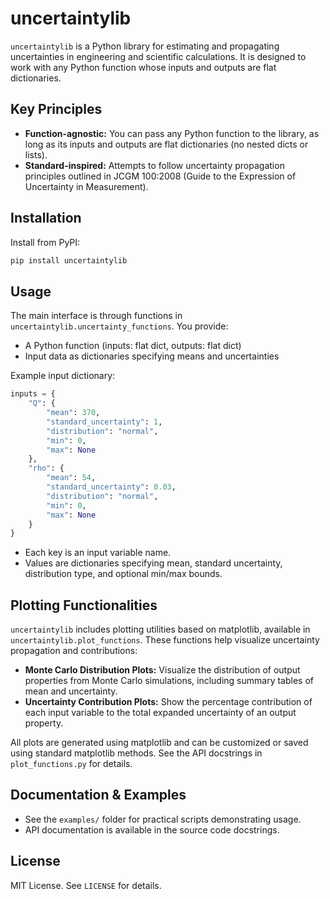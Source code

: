 # uncertaintylib

`uncertaintylib` is a Python library for estimating and propagating uncertainties in engineering and scientific calculations. It is designed to work with any Python function whose inputs and outputs are flat dictionaries.

## Key Principles

- **Function-agnostic:** You can pass any Python function to the library, as long as its inputs and outputs are flat dictionaries (no nested dicts or lists).
- **Standard-inspired:** Attempts to follow uncertainty propagation principles outlined in JCGM 100:2008 (Guide to the Expression of Uncertainty in Measurement).

## Installation

Install from PyPI:

```bash
pip install uncertaintylib
```

## Usage

The main interface is through functions in `uncertaintylib.uncertainty_functions`. You provide:
- A Python function (inputs: flat dict, outputs: flat dict)
- Input data as dictionaries specifying means and uncertainties
  
Example input dictionary:

```python
inputs = {
    "Q": {
        "mean": 370,
        "standard_uncertainty": 1,
        "distribution": "normal",
        "min": 0,
        "max": None
    },
    "rho": {
        "mean": 54,
        "standard_uncertainty": 0.03,
        "distribution": "normal",
        "min": 0,
        "max": None
    }
}
```

- Each key is an input variable name.
- Values are dictionaries specifying mean, standard uncertainty, distribution type, and optional min/max bounds.


## Plotting Functionalities

`uncertaintylib` includes plotting utilities based on matplotlib, available in `uncertaintylib.plot_functions`. These functions help visualize uncertainty propagation and contributions:

- **Monte Carlo Distribution Plots:** Visualize the distribution of output properties from Monte Carlo simulations, including summary tables of mean and uncertainty.
- **Uncertainty Contribution Plots:** Show the percentage contribution of each input variable to the total expanded uncertainty of an output property.

All plots are generated using matplotlib and can be customized or saved using standard matplotlib methods. See the API docstrings in `plot_functions.py` for details.


## Documentation & Examples

- See the `examples/` folder for practical scripts demonstrating usage.
- API documentation is available in the source code docstrings.

## License

MIT License. See `LICENSE` for details.
